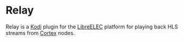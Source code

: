 # Relay

Relay is a [Kodi][kodi] plugin for the [LibreELEC][lelec] platform for playing back HLS streams from [Cortex][cortex] nodes.

[cortex]: https://github.com/jagrafft/vision/tree/master/vision/cortex/
[kodi]: https://kodi.tv/
[lelec]: https://libreelec.tv/